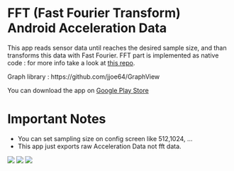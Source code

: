 # FFT (Fast Fourier Transform) Android Acceleration Data
This app reads sensor data until reaches the desired sample size, and than transforms this data with Fast Fourier.
FFT part is implemented as native code : for more info take a look at <a href="https://github.com/berndporr/kiss-fft">this repo</a>. 
<p>Graph library : https://github.com/jjoe64/GraphView</p>

You can download the app on <a href="https://play.google.com/store/apps/details?id=com.github.dinceruur.androidfft">Google Play Store</a>

# Important Notes
<ul>
  <li>You can set sampling size on config screen like 512,1024, ... </li>
  <li>This app just exports raw Acceleration Data not fft data.</li>
</ul>

<img src="https://lh3.googleusercontent.com/fyERQdTyDvhNmVnAo-CrJJm0iOYwrx6yWMX0hQdQgJqN7Cy1u-FwG2BM8zUhwiVRkGuT=w1920-h969-rw">
<img src="https://lh3.googleusercontent.com/t2_vT1KAdqE0o8KBwAlAwIPkr_OQXhndX2GdIXcWd0E8hqXGEi5eSylZZK3q3ESShQ=w1920-h969-rw">
<img src="https://lh3.googleusercontent.com/uHZUFIhFFpGVNhQXV83-x84DPxi9byxMkjzRCJ9uFGnnTsDKVGD9WQ7yWMMdKnn3I34=w1920-h969-rw">

